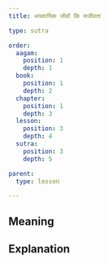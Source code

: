 ```yaml
---
title: अपकायिक जीवों कि सजीवता

type: sutra

order:
  aagam: 
    position: 1
    depth: 1
  book: 
    position: 1
    depth: 2
  chapter:
    position: 1
    depth: 3
  lesson: 
    position: 3
    depth: 4
  sutra: 
    position: 3
    depth: 5

parent:
  type: lesson

---
```


## Meaning

## Explanation